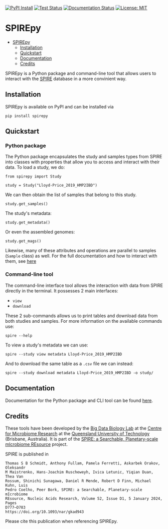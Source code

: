 [![PyPI Install](https://img.shields.io/pypi/v/spirepy.svg)](https://pypi.org/project/spirepy/)
[![Test Status](https://github.com/BigDataBiology/SPIREpy/actions/workflows/python-package.yml/badge.svg)](https://github.com/BigDataBiology/SPIREpy/actions/workflows/python-package.yml)
[![Documentation Status](https://readthedocs.org/projects/spirepy/badge/?version=latest)](https://spirepy.readthedocs.io/en/latest/?badge=latest)
[![License: MIT](https://img.shields.io/badge/License-MIT-blue.svg)](https://opensource.org/licenses/MIT)

# SPIREpy

<!--toc:start-->
- [SPIREpy](#spirepy)
  - [Installation](#installation)
  - [Quickstart](#quickstart)
  - [Documentation](#documentation)
  - [Credits](#credits)
<!--toc:end-->

SPIREpy is a Python package and command-line tool that allows users to interact
with the [SPIRE](https://spire.embl.de/) database in a more convinient way.

## Installation

SPIREpy is available on PyPI and can be installed via

```{bash}
pip install spirepy  
```

## Quickstart

### Python package

The Python package encapsulates the study and samples types from SPIRE into
classes with properties that allow you to access and interact with their data.
To load a study, we do:

```{python}
from spirepy import Study

study = Study("Lloyd-Price_2019_HMP2IBD")
```

We can then obtain the list of samples that belong to this study.

```{python}
study.get_samples()  
```

The study's metadata:

```{python}
study.get_metadata()
```

Or even the assembled genomes:

```{python}
study.get_mags()
```

Likewise, many of these attributes and operations are parallel to samples
(`Sample` class) as well. For the full documentation and how to interact with
them, see [here](#documentation)

### Command-line tool

The command-line interface tool allows the interaction with data from SPIRE directly in the terminal. It possesses 2 main interfaces:

- `view`
- `download`

These 2 sub-commands allows us to print tables and download data from both studies and samples. For more information on the available commands use:

```{bash}
spire --help
```

 To view a study's metadata we can use:

```{bash}
spire --study view metadata Lloyd-Price_2019_HMP2IBD
```

And to download the same table as a `.csv` file we can instead:

```{bash}
spire --study download metadata Lloyd-Price_2019_HMP2IBD -o study/
``` 

## Documentation

Documentation for the Python package and CLI tool can be found [here](https://spirepy.readthedocs.io/en/latest/).

## Credits

These tools have been developed by the [Big Data Biology
Lab](https://www.big-data-biology.org/) at the [Centre for Microbiome
Research](https://research.qut.edu.au/cmr/) at the [Queensland University
of Technology](https://www.qut.edu.au/) (Brisbane, Australia). It
is part of the [SPIRE: a Searchable, Planetary-scale mIcrobiome
REsource](https://spire.embl.de/) project.


SPIRE is published in

```{}
Thomas S B Schmidt, Anthony Fullam, Pamela Ferretti, Askarbek Orakov, Oleksandr
M Maistrenko, Hans-Joachim Ruscheweyh, Ivica Letunic, Yiqian Duan, Thea Van
Rossum, Shinichi Sunagawa, Daniel R Mende, Robert D Finn, Michael Kuhn, Luis
Pedro Coelho, Peer Bork, SPIRE: a Searchable, Planetary-scale mIcrobiome
REsource, Nucleic Acids Research, Volume 52, Issue D1, 5 January 2024, Pages
D777–D783
https://doi.org/10.1093/nar/gkad943
```

Please cite this publication when referencing SPIREpy.
